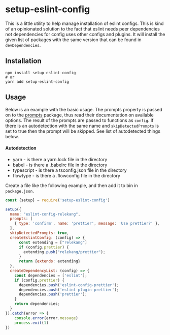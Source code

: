 # setup-eslint-config

This is a little utility to help manage installation of eslint configs. This
is kind of an opinionated solution to the fact that eslint needs peer dependencies
not dependencies for config uses other configs and plugins. It will install
the given list of packages with the same version that can be found in
`devDependencies`.

## Installation

```
npm install setup-eslint-config
# or
yarn add setup-eslint-config
```

## Usage

Below is an example with the basic usage. The prompts property is passed on to 
the [prompts][] package, thus read their documentation on available options.
The result of the prompts are passed to functions as `config`. If there is an
autodetection with the same name and `skipDetectedPrompts` is set to true then
the prompt will be skipped. See list of autodetected things below.

#### Autodetection

* yarn - is there a yarn.lock file in the directory
* babel - is there a .babelrc file in the directory
* typescript - is there a tsconfig.json file in the directory
* flowtype - is there a .flowconfig file in the directory

Create a file like the following example, and then add it to bin in `package.json`.

```javascript
const {setup} = require('setup-eslint-config')

setup({
  name: "eslint-config-relekang",
  prompts: [
    { type: 'confirm', name: 'prettier', message: 'Use prettier?' },
  ],
  skipDetectedPrompts: true,
  createEslintConfig: (config) => {
      const extending = ["relekang"]
      if (config.prettier) {
        extending.push("relekang/prettier");
      }
      return {extends: extending}
  },
  createDependencyList: (config) => {
    const dependencies = ['eslint'];
    if (config.prettier) {
      dependencies.push('eslint-config-prettier');
      dependencies.push('eslint-plugin-prettier');
      dependencies.push('prettier');
    }
    return dependencies;
  }
}).catch(error => {
    console.error(error.message)
    process.exit(1)
})
```

[prompts]: https://www.npmjs.com/package/prompts
